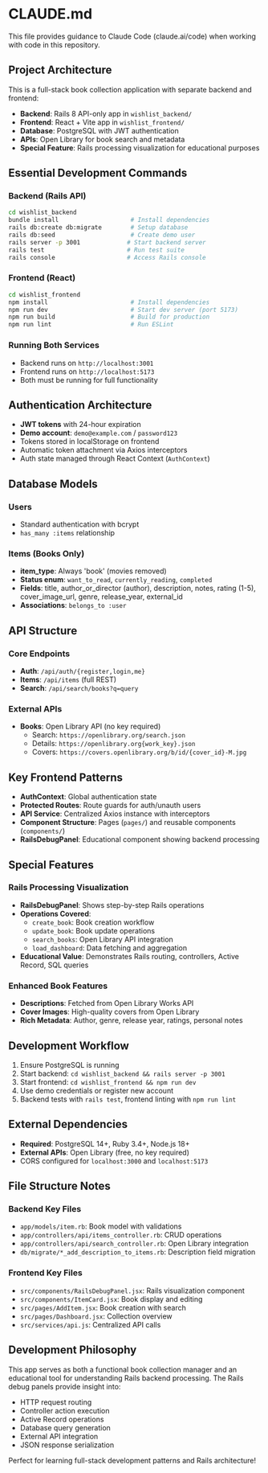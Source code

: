 # CLAUDE.md

This file provides guidance to Claude Code (claude.ai/code) when working with code in this repository.

## Project Architecture

This is a full-stack book collection application with separate backend and frontend:

- **Backend**: Rails 8 API-only app in `wishlist_backend/`
- **Frontend**: React + Vite app in `wishlist_frontend/`
- **Database**: PostgreSQL with JWT authentication
- **APIs**: Open Library for book search and metadata
- **Special Feature**: Rails processing visualization for educational purposes

## Essential Development Commands

### Backend (Rails API)
```bash
cd wishlist_backend
bundle install                    # Install dependencies
rails db:create db:migrate        # Setup database
rails db:seed                     # Create demo user
rails server -p 3001             # Start backend server
rails test                       # Run test suite
rails console                    # Access Rails console
```

### Frontend (React)
```bash
cd wishlist_frontend
npm install                       # Install dependencies
npm run dev                       # Start dev server (port 5173)
npm run build                     # Build for production
npm run lint                      # Run ESLint
```

### Running Both Services
- Backend runs on `http://localhost:3001`
- Frontend runs on `http://localhost:5173`
- Both must be running for full functionality

## Authentication Architecture

- **JWT tokens** with 24-hour expiration
- **Demo account**: `demo@example.com` / `password123`
- Tokens stored in localStorage on frontend
- Automatic token attachment via Axios interceptors
- Auth state managed through React Context (`AuthContext`)

## Database Models

### Users
- Standard authentication with bcrypt
- `has_many :items` relationship

### Items (Books Only)
- **item_type**: Always 'book' (movies removed)
- **Status enum**: `want_to_read`, `currently_reading`, `completed`
- **Fields**: title, author_or_director (author), description, notes, rating (1-5), cover_image_url, genre, release_year, external_id
- **Associations**: `belongs_to :user`

## API Structure

### Core Endpoints
- **Auth**: `/api/auth/{register,login,me}`
- **Items**: `/api/items` (full REST)
- **Search**: `/api/search/books?q=query`

### External APIs
- **Books**: Open Library API (no key required)
  - Search: `https://openlibrary.org/search.json`
  - Details: `https://openlibrary.org{work_key}.json`
  - Covers: `https://covers.openlibrary.org/b/id/{cover_id}-M.jpg`

## Key Frontend Patterns

- **AuthContext**: Global authentication state
- **Protected Routes**: Route guards for auth/unauth users
- **API Service**: Centralized Axios instance with interceptors
- **Component Structure**: Pages (`pages/`) and reusable components (`components/`)
- **RailsDebugPanel**: Educational component showing backend processing

## Special Features

### Rails Processing Visualization
- **RailsDebugPanel**: Shows step-by-step Rails operations
- **Operations Covered**: 
  - `create_book`: Book creation workflow
  - `update_book`: Book update operations
  - `search_books`: Open Library API integration
  - `load_dashboard`: Data fetching and aggregation
- **Educational Value**: Demonstrates Rails routing, controllers, Active Record, SQL queries

### Enhanced Book Features
- **Descriptions**: Fetched from Open Library Works API
- **Cover Images**: High-quality covers from Open Library
- **Rich Metadata**: Author, genre, release year, ratings, personal notes

## Development Workflow

1. Ensure PostgreSQL is running
2. Start backend: `cd wishlist_backend && rails server -p 3001`
3. Start frontend: `cd wishlist_frontend && npm run dev`
4. Use demo credentials or register new account
5. Backend tests with `rails test`, frontend linting with `npm run lint`

## External Dependencies

- **Required**: PostgreSQL 14+, Ruby 3.4+, Node.js 18+
- **External APIs**: Open Library (free, no key required)
- CORS configured for `localhost:3000` and `localhost:5173`

## File Structure Notes

### Backend Key Files
- `app/models/item.rb`: Book model with validations
- `app/controllers/api/items_controller.rb`: CRUD operations
- `app/controllers/api/search_controller.rb`: Open Library integration
- `db/migrate/*_add_description_to_items.rb`: Description field migration

### Frontend Key Files
- `src/components/RailsDebugPanel.jsx`: Rails visualization component
- `src/components/ItemCard.jsx`: Book display and editing
- `src/pages/AddItem.jsx`: Book creation with search
- `src/pages/Dashboard.jsx`: Collection overview
- `src/services/api.js`: Centralized API calls

## Development Philosophy

This app serves as both a functional book collection manager and an educational tool for understanding Rails backend processing. The Rails debug panels provide insight into:

- HTTP request routing
- Controller action execution
- Active Record operations
- Database query generation
- External API integration
- JSON response serialization

Perfect for learning full-stack development patterns and Rails architecture!